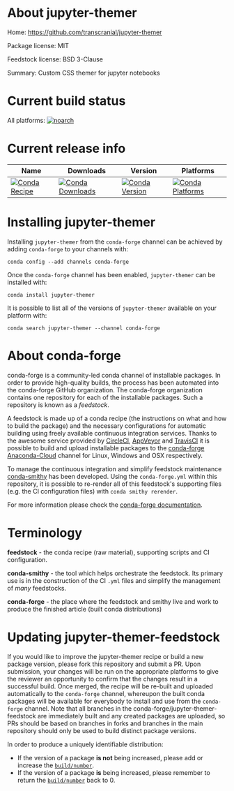 About jupyter-themer
====================

Home: https://github.com/transcranial/jupyter-themer

Package license: MIT

Feedstock license: BSD 3-Clause

Summary: Custom CSS themer for jupyter notebooks



Current build status
====================

All platforms:
[![noarch](https://img.shields.io/circleci/project/github/conda-forge/jupyter-themer-feedstock/master.svg?label=noarch)](https://circleci.com/gh/conda-forge/jupyter-themer-feedstock)

Current release info
====================

| Name | Downloads | Version | Platforms |
| --- | --- | --- | --- |
| [![Conda Recipe](https://img.shields.io/badge/recipe-jupyter--themer-green.svg)](https://anaconda.org/conda-forge/jupyter-themer) | [![Conda Downloads](https://img.shields.io/conda/dn/conda-forge/jupyter-themer.svg)](https://anaconda.org/conda-forge/jupyter-themer) | [![Conda Version](https://img.shields.io/conda/vn/conda-forge/jupyter-themer.svg)](https://anaconda.org/conda-forge/jupyter-themer) | [![Conda Platforms](https://img.shields.io/conda/pn/conda-forge/jupyter-themer.svg)](https://anaconda.org/conda-forge/jupyter-themer) |

Installing jupyter-themer
=========================

Installing `jupyter-themer` from the `conda-forge` channel can be achieved by adding `conda-forge` to your channels with:

```
conda config --add channels conda-forge
```

Once the `conda-forge` channel has been enabled, `jupyter-themer` can be installed with:

```
conda install jupyter-themer
```

It is possible to list all of the versions of `jupyter-themer` available on your platform with:

```
conda search jupyter-themer --channel conda-forge
```


About conda-forge
=================

conda-forge is a community-led conda channel of installable packages.
In order to provide high-quality builds, the process has been automated into the
conda-forge GitHub organization. The conda-forge organization contains one repository
for each of the installable packages. Such a repository is known as a *feedstock*.

A feedstock is made up of a conda recipe (the instructions on what and how to build
the package) and the necessary configurations for automatic building using freely
available continuous integration services. Thanks to the awesome service provided by
[CircleCI](https://circleci.com/), [AppVeyor](http://www.appveyor.com/)
and [TravisCI](https://travis-ci.org/) it is possible to build and upload installable
packages to the [conda-forge](https://anaconda.org/conda-forge)
[Anaconda-Cloud](http://docs.anaconda.org/) channel for Linux, Windows and OSX respectively.

To manage the continuous integration and simplify feedstock maintenance
[conda-smithy](http://github.com/conda-forge/conda-smithy) has been developed.
Using the ``conda-forge.yml`` within this repository, it is possible to re-render all of
this feedstock's supporting files (e.g. the CI configuration files) with ``conda smithy rerender``.

For more information please check the [conda-forge documentation](https://conda-forge.org/docs/).

Terminology
===========

**feedstock** - the conda recipe (raw material), supporting scripts and CI configuration.

**conda-smithy** - the tool which helps orchestrate the feedstock.
                   Its primary use is in the construction of the CI ``.yml`` files
                   and simplify the management of *many* feedstocks.

**conda-forge** - the place where the feedstock and smithy live and work to
                  produce the finished article (built conda distributions)


Updating jupyter-themer-feedstock
=================================

If you would like to improve the jupyter-themer recipe or build a new
package version, please fork this repository and submit a PR. Upon submission,
your changes will be run on the appropriate platforms to give the reviewer an
opportunity to confirm that the changes result in a successful build. Once
merged, the recipe will be re-built and uploaded automatically to the
`conda-forge` channel, whereupon the built conda packages will be available for
everybody to install and use from the `conda-forge` channel.
Note that all branches in the conda-forge/jupyter-themer-feedstock are
immediately built and any created packages are uploaded, so PRs should be based
on branches in forks and branches in the main repository should only be used to
build distinct package versions.

In order to produce a uniquely identifiable distribution:
 * If the version of a package **is not** being increased, please add or increase
   the [``build/number``](http://conda.pydata.org/docs/building/meta-yaml.html#build-number-and-string).
 * If the version of a package **is** being increased, please remember to return
   the [``build/number``](http://conda.pydata.org/docs/building/meta-yaml.html#build-number-and-string)
   back to 0.